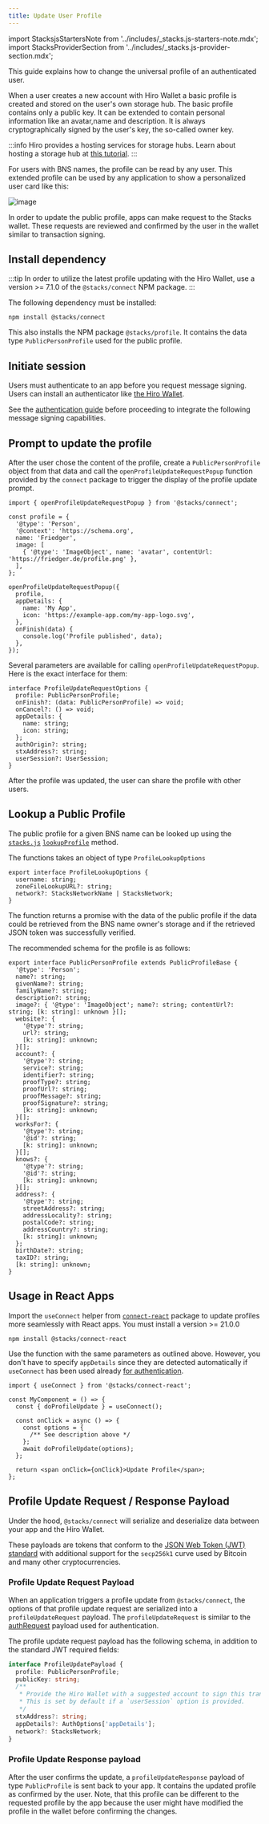 ```yaml
---
title: Update User Profile
---
```


import StacksjsStartersNote from '../includes/\_stacks.js-starters-note.mdx';
import StacksProviderSection from '../includes/\_stacks.js-provider-section.mdx';

<StacksjsStartersNote/>

This guide explains how to change the universal profile of an authenticated user.

When a user creates a new account with Hiro Wallet a basic profile is created and stored on the user's own storage hub. The basic profile contains
only a public key. It can be extended to contain personal information like an avatar,name and description. It is always cryptographically signed by the user's key, the so-called owner key.

:::info
Hiro provides a hosting services for storage hubs. Learn about hosting a storage hub at [this tutorial](https://docs.hiro.so/tutorials/gaia-amazon-deploy).
:::

For users with BNS names, the profile can be read by any user. This extended profile can be used by any application to show a personalized user card
like this:

![image](https://user-images.githubusercontent.com/1449049/215344771-455d3345-b890-49d0-9cfa-fd1f92bf5b1e.png)

In order to update the public profile, apps can make request to the Stacks wallet. These requests are reviewed and confirmed by the user in the wallet similar to transaction signing.

## Install dependency

:::tip
In order to utilize the latest profile updating with the Hiro Wallet, use a version >= 7.1.0 of the `@stacks/connect` NPM package.
:::

The following dependency must be installed:

```
npm install @stacks/connect
```

This also installs the NPM package `@stacks/profile`. It contains the data type `PublicPersonProfile` used for the public profile.

## Initiate session

Users must authenticate to an app before you request message signing. Users can install an authenticator like [the Hiro Wallet](https://www.hiro.so/wallet/install-web).

See the [authentication guide](https://docs.hiro.so/build-apps/authentication) before proceeding to integrate the following message signing capabilities.

## Prompt to update the profile

After the user chose the content of the profile, create a `PublicPersonProfile` object from that data and call the `openProfileUpdateRequestPopup` function provided by the `connect` package to trigger the display of the profile update prompt.

```tsx
import { openProfileUpdateRequestPopup } from '@stacks/connect';

const profile = {
  '@type': 'Person',
  '@context': 'https://schema.org',
  name: 'Friedger',
  image: [
    { '@type': 'ImageObject', name: 'avatar', contentUrl: 'https://friedger.de/profile.png' },
  ],
};

openProfileUpdateRequestPopup({
  profile,
  appDetails: {
    name: 'My App',
    icon: 'https://example-app.com/my-app-logo.svg',
  },
  onFinish(data) {
    console.log('Profile published', data);
  },
});
```

Several parameters are available for calling `openProfileUpdateRequestPopup`. Here is the exact interface for them:

```tsx
interface ProfileUpdateRequestOptions {
  profile: PublicPersonProfile;
  onFinish?: (data: PublicPersonProfile) => void;
  onCancel?: () => void;
  appDetails: {
    name: string;
    icon: string;
  };
  authOrigin?: string;
  stxAddress?: string;
  userSession?: UserSession;
}
```

After the profile was updated, the user can share the profile with other users.

## Lookup a Public Profile

The public profile for a given BNS name can be looked up using
the [`stacks.js`](https://github.com/hirosystems/stacks.js) [`lookupProfile`](https://stacks.js.org/functions/_stacks_auth.lookupProfile) method.

The functions takes an object of type `ProfileLookupOptions`

```tsx
export interface ProfileLookupOptions {
  username: string;
  zoneFileLookupURL?: string;
  network?: StacksNetworkName | StacksNetwork;
}
```

The function returns a promise with the data of the public profile if the data could be retrieved from the BNS name owner's storage and if the retrieved JSON token was successfully verified.

The recommended schema for the profile is as follows:

```tsx
export interface PublicPersonProfile extends PublicProfileBase {
  '@type': 'Person';
  name?: string;
  givenName?: string;
  familyName?: string;
  description?: string;
  image?: { '@type': 'ImageObject'; name?: string; contentUrl?: string; [k: string]: unknown }[];
  website?: {
    '@type'?: string;
    url?: string;
    [k: string]: unknown;
  }[];
  account?: {
    '@type'?: string;
    service?: string;
    identifier?: string;
    proofType?: string;
    proofUrl?: string;
    proofMessage?: string;
    proofSignature?: string;
    [k: string]: unknown;
  }[];
  worksFor?: {
    '@type'?: string;
    '@id'?: string;
    [k: string]: unknown;
  }[];
  knows?: {
    '@type'?: string;
    '@id'?: string;
    [k: string]: unknown;
  }[];
  address?: {
    '@type'?: string;
    streetAddress?: string;
    addressLocality?: string;
    postalCode?: string;
    addressCountry?: string;
    [k: string]: unknown;
  };
  birthDate?: string;
  taxID?: string;
  [k: string]: unknown;
}
```

## Usage in React Apps

Import the `useConnect` helper from [`connect-react`](https://github.com/hirosystems/connect) package to update profiles more seamlessly with React apps.
You must install a version >= 21.0.0

```
npm install @stacks/connect-react
```

Use the function with the same parameters as outlined above. However, you don't have to specify `appDetails` since they are detected automatically if `useConnect` has been used already [for authentication](/build-apps/authentication#usage-in-react-apps).

```tsx
import { useConnect } from '@stacks/connect-react';

const MyComponent = () => {
  const { doProfileUpdate } = useConnect();

  const onClick = async () => {
    const options = {
      /** See description above */
    };
    await doProfileUpdate(options);
  };

  return <span onClick={onClick}>Update Profile</span>;
};
```

## Profile Update Request / Response Payload

Under the hood, `@stacks/connect` will serialize and deserialize data between your app and the Hiro Wallet.

These payloads are tokens that conform to the [JSON Web Token (JWT) standard](https://tools.ietf.org/html/rfc7519) with additional support for the `secp256k1` curve used by Bitcoin and many other cryptocurrencies.

### Profile Update Request Payload

When an application triggers a profile update from `@stacks/connect`, the options of that profile update request are serialized into a `profileUpdateRequest` payload. The `profileUpdateRequest` is similar to the [authRequest](https://docs.hiro.so/build-apps/authentication#authrequest-payload-schema) payload used for authentication.

The profile update request payload has the following schema, in addition to the standard JWT required fields:

```ts
interface ProfileUpdatePayload {
  profile: PublicPersonProfile;
  publicKey: string;
  /**
   * Provide the Hiro Wallet with a suggested account to sign this transaction with.
   * This is set by default if a `userSession` option is provided.
   */
  stxAddress?: string;
  appDetails?: AuthOptions['appDetails'];
  network?: StacksNetwork;
}
```

### Profile Update Response payload

After the user confirms the update, a `profileUpdateResponse` payload of type `PublicProfile` is sent back to your app. It contains the updated profile as confirmed by the user. Note, that this profile can be different to the requested profile by the app because the user might have modified the profile in the wallet before confirming the changes.

<StacksProviderSection/>
